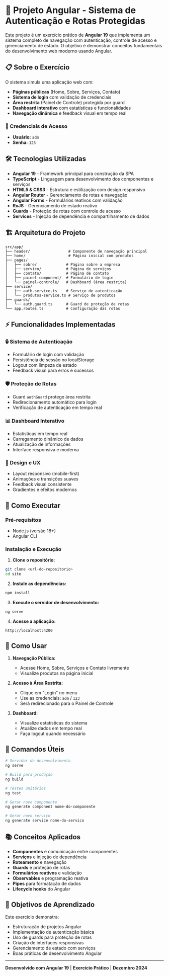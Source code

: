# 🚀 Projeto Angular - Sistema de Autenticação e Rotas Protegidas

Este projeto é um exercício prático de **Angular 19** que implementa um sistema completo de navegação com autenticação, controle de acesso e gerenciamento de estado. O objetivo é demonstrar conceitos fundamentais do desenvolvimento web moderno usando Angular.

## 📋 Sobre o Exercício

O sistema simula uma aplicação web com:
- **Páginas públicas** (Home, Sobre, Serviços, Contato)
- **Sistema de login** com validação de credenciais
- **Área restrita** (Painel de Controle) protegida por guard
- **Dashboard interativo** com estatísticas e funcionalidades
- **Navegação dinâmica** e feedback visual em tempo real

### 🔐 Credenciais de Acesso
- **Usuário:** `adm`
- **Senha:** `123`

## 🛠️ Tecnologias Utilizadas

- **Angular 19** - Framework principal para construção da SPA
- **TypeScript** - Linguagem para desenvolvimento dos componentes e serviços
- **HTML5 & CSS3** - Estrutura e estilização com design responsivo
- **Angular Router** - Gerenciamento de rotas e navegação
- **Angular Forms** - Formulários reativos com validação
- **RxJS** - Gerenciamento de estado reativo
- **Guards** - Proteção de rotas com controle de acesso
- **Services** - Injeção de dependência e compartilhamento de dados

## 🏗️ Arquitetura do Projeto

```
src/app/
├── header/                 # Componente de navegação principal
├── home/                   # Página inicial com produtos
├── pages/
│   ├── sobre/             # Página sobre a empresa
│   ├── servico/           # Página de serviços
│   ├── contato/           # Página de contato
│   ├── painel-component/  # Formulário de login
│   └── painel-controle/   # Dashboard (área restrita)
├── service/
│   ├── auth.service.ts    # Serviço de autenticação
│   └── produtos-service.ts # Serviço de produtos
├── guards/
│   └── auth.guard.ts      # Guard de proteção de rotas
└── app.routes.ts          # Configuração das rotas
```

## ⚡ Funcionalidades Implementadas

### 🔒 Sistema de Autenticação
- Formulário de login com validação
- Persistência de sessão no localStorage
- Logout com limpeza de estado
- Feedback visual para erros e sucessos

### 🛡️ Proteção de Rotas
- Guard `authGuard` protege área restrita
- Redirecionamento automático para login
- Verificação de autenticação em tempo real

### 📊 Dashboard Interativo
- Estatísticas em tempo real
- Carregamento dinâmico de dados
- Atualização de informações
- Interface responsiva e moderna

### 🎨 Design e UX
- Layout responsivo (mobile-first)
- Animações e transições suaves
- Feedback visual consistente
- Gradientes e efeitos modernos

## 🚀 Como Executar

### Pré-requisitos
- Node.js (versão 18+)
- Angular CLI

### Instalação e Execução

1. **Clone o repositório:**
```bash
git clone <url-do-repositorio>
cd site
```

2. **Instale as dependências:**
```bash
npm install
```

3. **Execute o servidor de desenvolvimento:**
```bash
ng serve
```

4. **Acesse a aplicação:**
```
http://localhost:4200
```

## 🧭 Como Usar

1. **Navegação Pública:**
   - Acesse Home, Sobre, Serviços e Contato livremente
   - Visualize produtos na página inicial

2. **Acesso à Área Restrita:**
   - Clique em "Login" no menu
   - Use as credenciais: `adm` / `123`
   - Será redirecionado para o Painel de Controle

3. **Dashboard:**
   - Visualize estatísticas do sistema
   - Atualize dados em tempo real
   - Faça logout quando necessário

## 🔧 Comandos Úteis

```bash
# Servidor de desenvolvimento
ng serve

# Build para produção
ng build

# Testes unitários
ng test

# Gerar novo componente
ng generate component nome-do-componente

# Gerar novo serviço
ng generate service nome-do-servico
```

## 📚 Conceitos Aplicados

- **Componentes** e comunicação entre componentes
- **Serviços** e injeção de dependência
- **Roteamento** e navegação
- **Guards** e proteção de rotas
- **Formulários reativos** e validação
- **Observables** e programação reativa
- **Pipes** para formatação de dados
- **Lifecycle hooks** do Angular

## 🎯 Objetivos de Aprendizado

Este exercício demonstra:
- Estruturação de projetos Angular
- Implementação de autenticação básica
- Uso de guards para proteção de rotas
- Criação de interfaces responsivas
- Gerenciamento de estado com serviços
- Boas práticas de desenvolvimento Angular

---

**Desenvolvido com Angular 19** | **Exercício Prático** | **Dezembro 2024**
